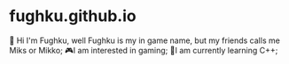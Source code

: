 # fughku.github.io

👋 Hi I'm Fughku, well Fughku is my in game name, but my friends calls me Miks or Mikko;
🎮I am interested in gaming;
🔧I am currently learning C++;
